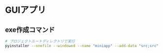 # GUIアプリ

## exe作成コマンド

```bash
# プロジェクトルートディレクトリで実行
pyinstaller --onefile --windowed --name "miniapp" --add-data "src;src" --paths "." --paths "src" exe/app.py
```
